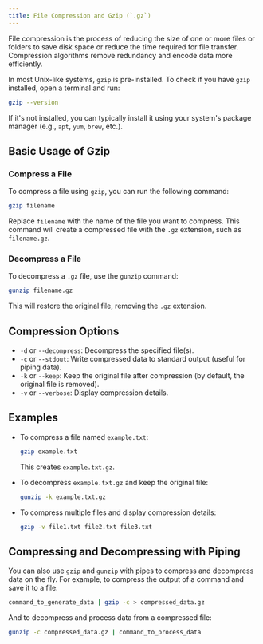 ```yaml
---
title: File Compression and Gzip (`.gz`) 
---
```

File compression is the process of reducing the size of one or more files or folders to save disk space or reduce the time required for file transfer. Compression algorithms remove redundancy and encode data more efficiently.

In most Unix-like systems, `gzip` is pre-installed. To check if you have `gzip` installed, open a terminal and run:

```bash
gzip --version
```

If it's not installed, you can typically install it using your system's package manager (e.g., `apt`, `yum`, `brew`, etc.).

## Basic Usage of Gzip

### Compress a File

To compress a file using `gzip`, you can run the following command:

```bash
gzip filename
```

Replace `filename` with the name of the file you want to compress. This command will create a compressed file with the `.gz` extension, such as `filename.gz`.

### Decompress a File

To decompress a `.gz` file, use the `gunzip` command:

```bash
gunzip filename.gz
```

This will restore the original file, removing the `.gz` extension.

## Compression Options

- `-d` or `--decompress`: Decompress the specified file(s).
- `-c` or `--stdout`: Write compressed data to standard output (useful for piping data).
- `-k` or `--keep`: Keep the original file after compression (by default, the original file is removed).
- `-v` or `--verbose`: Display compression details.

## Examples

- To compress a file named `example.txt`:

  ```bash
  gzip example.txt
  ```

  This creates `example.txt.gz`.

- To decompress `example.txt.gz` and keep the original file:

  ```bash
  gunzip -k example.txt.gz
  ```

- To compress multiple files and display compression details:

  ```bash
  gzip -v file1.txt file2.txt file3.txt
  ```

## Compressing and Decompressing with Piping

You can also use `gzip` and `gunzip` with pipes to compress and decompress data on the fly. For example, to compress the output of a command and save it to a file:

```bash
command_to_generate_data | gzip -c > compressed_data.gz
```

And to decompress and process data from a compressed file:

```bash
gunzip -c compressed_data.gz | command_to_process_data
```
